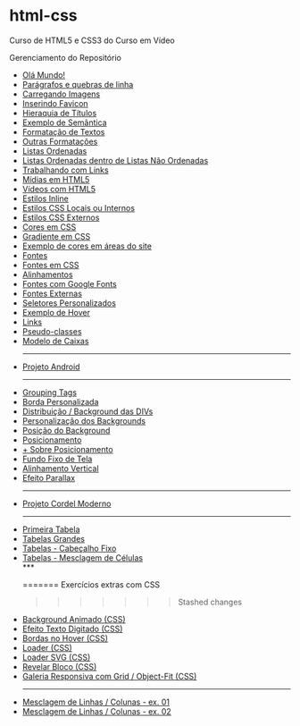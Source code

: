 # html-css
 Curso de HTML5 e CSS3 do Curso em Vídeo

 Gerenciamento do Repositório

<ul>
<li><a href="https://viniciusm0raes.github.io/html-css/exercicios/ex001/index.html"> Olá Mundo!</a></li>
<li><a href="https://viniciusm0raes.github.io/html-css/exercicios/ex002/index.html"> Parágrafos e quebras de linha</a></li>
<li><a href="https://viniciusm0raes.github.io/html-css/exercicios/ex003/index.html"> Carregando Imagens</a></li>
<li><a href="https://viniciusm0raes.github.io/html-css/exercicios/ex004/index.html"> Inserindo Favicon</a></li>
<li><a href="https://viniciusm0raes.github.io/html-css/exercicios/ex006/index.html"> Hieraquia de Títulos</a></li>
<li><a href="https://viniciusm0raes.github.io/html-css/exercicios/ex007/index.html"> Exemplo de Semântica</a></li>
<li><a href="https://viniciusm0raes.github.io/html-css/exercicios/ex008/index.html"> Formatação de Textos</a></li>
<li><a href="https://viniciusm0raes.github.io/html-css/exercicios/ex008b/index.html">Outras Formatações</a></li>
<li><a href="https://viniciusm0raes.github.io/html-css/exercicios/ex009/index.html"> Listas Ordenadas</a></li>
<li><a href="https://viniciusm0raes.github.io/html-css/exercicios/ex009b/index.html">Listas Ordenadas dentro de Listas Não Ordenadas</a></li>
<li><a href="https://viniciusm0raes.github.io/html-css/exercicios/ex010/index.html"> Trabalhando com Links</a></li>
<li><a href="https://viniciusm0raes.github.io/html-css/exercicios/ex011/index.html"> Mídias em HTML5</a></li>
<li><a href="https://viniciusm0raes.github.io/html-css/exercicios/ex012/index.html"> Vídeos com HTML5</a></li>
<li><a href="https://viniciusm0raes.github.io/html-css/exercicios/ex013/index.html"> Estilos Inline</a></li>
<li><a href="https://viniciusm0raes.github.io/html-css/exercicios/ex014/index.html"> Estilos CSS Locais ou Internos</a></li>
<li><a href="https://viniciusm0raes.github.io/html-css/exercicios/ex015/index.html"> Estilos CSS Externos</a></li>
<li><a href="https://viniciusm0raes.github.io/html-css/exercicios/ex016/cor01.html"> Cores em CSS</a></li>
<li><a href="https://viniciusm0raes.github.io/html-css/exercicios/ex016/cor02.html"> Gradiente em CSS</a></li>
<li><a href="https://viniciusm0raes.github.io/html-css/exercicios/ex016/cor03.html"> Exemplo de cores em áreas do site</a></li>
<li><a href="https://viniciusm0raes.github.io/html-css/exercicios/ex017/fontes.html"> Fontes</a></li>
<li><a href="https://viniciusm0raes.github.io/html-css/exercicios/ex017/fonte01.html"> Fontes em CSS</a></li>
<li><a href="https://viniciusm0raes.github.io/html-css/exercicios/ex017/fonte02.html"> Alinhamentos</a></li>
<li><a href="https://viniciusm0raes.github.io/html-css/exercicios/ex018/fonte01.html"> Fontes com Google Fonts</a></li>
<li><a href="https://viniciusm0raes.github.io/html-css/exercicios/ex018/fonte02.html"> Fontes Externas</a></li>
<li><a href="https://viniciusm0raes.github.io/html-css/exercicios/ex019/seletor01.html"> Seletores Personalizados</a></li>
<li><a href="https://viniciusm0raes.github.io/html-css/exercicios/ex020/hover.html"> Exemplo de Hover</a></li>
<li><a href="https://viniciusm0raes.github.io/html-css/exercicios/ex020/links.html"> Links</a></li>
<li><a href="https://viniciusm0raes.github.io/html-css/exercicios/ex020/pseudo-classe.html"> Pseudo-classes</a></li>
<li><a href="https://viniciusm0raes.github.io/html-css/exercicios/ex021/caixa01.html"> Modelo de Caixas</a></li>  
  
***
<li><a href="https://viniciusm0raes.github.io/projeto-android/"> Projeto Android</a></li>
  
***

<li><a href="https://viniciusm0raes.github.io/html-css/exercicios/ex021/caixa02.html"> Grouping Tags</a></li><li><a href="https://viniciusm0raes.github.io/html-css/exercicios/ex021/caixa03.html"> Borda Personalizada</a></li>
<li><a href="https://viniciusm0raes.github.io/html-css/exercicios/ex022/fundo001.html"> Distribuição / Background das DIVs</a></li>
<li><a href="https://viniciusm0raes.github.io/html-css/exercicios/ex022/fundo002.html"> Personalização dos Backgrounds</a></li>
<li><a href="https://viniciusm0raes.github.io/html-css/exercicios/ex022/fundo003.html"> Posição do Background</a></li>
<li><a href="https://viniciusm0raes.github.io/html-css/exercicios/ex022/fundo004.html"> Posicionamento</a></li>
<li><a href="https://viniciusm0raes.github.io/html-css/exercicios/ex022/fundo005.html"> + Sobre Posicionamento</a></li>
<li><a href="https://viniciusm0raes.github.io/html-css/exercicios/ex022/fundo006.html"> Fundo Fixo de Tela</a></li>
<li><a href="https://viniciusm0raes.github.io/html-css/exercicios/ex022/fundo007.html"> Alinhamento Vertical</a></li>
<li><a href="https://viniciusm0raes.github.io/html-css/exercicios/ex022/parallax.html"> Efeito Parallax</a></li>    
  
***
<li><a href="https://viniciusm0raes.github.io/projeto-cordel/"> Projeto Cordel Moderno</a></li> 
  
***

  
<li><a href="https://viniciusm0raes.github.io/html-css/exercicios/ex023/tabela001.html"> Primeira Tabela</a></li>    
<li><a href="https://viniciusm0raes.github.io/html-css/exercicios/ex023/tabela002.html"> Tabelas Grandes</a></li>    
<li><a href="https://viniciusm0raes.github.io/html-css/exercicios/ex023/tabela003.html"> Tabelas - Cabeçalho Fixo</a></li>    
<li><a href="https://viniciusm0raes.github.io/html-css/exercicios/ex023/tabela004.html"> Tabelas - Mesclagem de Células</a></li>    
***


=======
Exercícios extras com CSS
>>>>>>> Stashed changes
<li><a href="https://viniciusm0raes.github.io/html-css/exercicios/ex_extras/background-animado.html"> Background Animado (CSS)</a></li>  
<li><a href="https://viniciusm0raes.github.io/html-css/exercicios/ex_extras/efeito-texto.html"> Efeito Texto Digitado (CSS)</a></li>  
<li><a href="https://viniciusm0raes.github.io/html-css/exercicios/ex_extras/bordas-hover.html"> Bordas no Hover (CSS)</a></li>  
<li><a href="https://viniciusm0raes.github.io/html-css/exercicios/ex_extras/loader-css.html"> Loader (CSS)</a></li>  
<li><a href="https://viniciusm0raes.github.io/html-css/exercicios/ex_extras/loader-css-svg.html"> Loader SVG (CSS)</a></li>  
<li><a href="https://viniciusm0raes.github.io/html-css/exercicios/ex_extras/revelar-bloco.html"> Revelar Bloco (CSS)</a></li>  
<li><a href="https://viniciusm0raes.github.io/html-css/exercicios/ex_extras/grid_object-fit_responsivo.html"> Galeria Responsiva com Grid / Object-Fit (CSS)</a></li>  
  
***

<li><a href="https://viniciusm0raes.github.io/html-css/exercicios/desafios/013/desafio-013-p01.html"> Mesclagem de Linhas / Colunas - ex. 01</a></li>    
<li><a href="https://viniciusm0raes.github.io/html-css/exercicios/desafios/013/desafio-013-p02.html"> Mesclagem de Linhas / Colunas - ex. 02</a></li>    
  

</ul>
